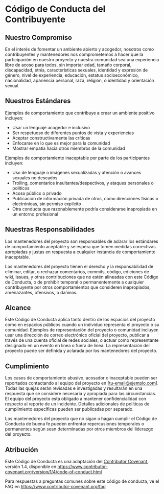 # Código de Conducta del Contribuyente

## Nuestro Compromiso

En el interés de fomentar un ambiente abierto y acogedor, nosotros como
contribuyentes y mantenedores nos comprometemos a hacer que la participación en nuestro
proyecto y nuestra comunidad sea una experiencia libre de acoso para todos, sin importar
edad, tamaño corporal, discapacidad, etnia, características sexuales, identidad y expresión de género,
nivel de experiencia, educación, estatus socioeconómico, nacionalidad, apariencia
personal, raza, religión, o identidad y orientación sexual.

## Nuestros Estándares

Ejemplos de comportamiento que contribuye a crear un ambiente positivo incluyen:

* Usar un lenguaje acogedor e inclusivo
* Ser respetuoso de diferentes puntos de vista y experiencias
* Aceptar constructivamente las críticas
* Enfocarse en lo que es mejor para la comunidad
* Mostrar empatía hacia otros miembros de la comunidad

Ejemplos de comportamiento inaceptable por parte de los participantes incluyen:

* Uso de lenguaje o imágenes sexualizadas y atención o avances sexuales no deseados
* Trolling, comentarios insultantes/despectivos, y ataques personales o políticos
* Acoso público o privado
* Publicación de información privada de otros, como direcciones físicas o electrónicas,
  sin permiso explícito
* Otra conducta que razonablemente podría considerarse inapropiada en un entorno profesional

## Nuestras Responsabilidades

Los mantenedores del proyecto son responsables de aclarar los estándares de
comportamiento aceptable y se espera que tomen medidas correctivas apropiadas y
justas en respuesta a cualquier instancia de comportamiento inaceptable.

Los mantenedores del proyecto tienen el derecho y la responsabilidad de eliminar,
editar, o rechazar comentarios, commits, código, ediciones de wiki, issues, y otras
contribuciones que no estén alineadas con este Código de Conducta, o de prohibir
temporal o permanentemente a cualquier contribuyente por otros comportamientos
que consideren inapropiados, amenazantes, ofensivos, o dañinos.

## Alcance

Este Código de Conducta aplica tanto dentro de los espacios del proyecto como en
espacios públicos cuando un individuo representa el proyecto o su comunidad.
Ejemplos de representación del proyecto o comunidad incluyen usar una dirección de
correo electrónico oficial del proyecto, publicar a través de una cuenta oficial de
redes sociales, o actuar como representante designado en un evento en línea o fuera de línea.
La representación del proyecto puede ser definida y aclarada por los mantenedores del proyecto.

## Cumplimiento

Los casos de comportamiento abusivo, acosador o inaceptable pueden ser reportados
contactando al equipo del proyecto en [tu-email@ejemplo.com]. Todas las quejas serán
revisadas e investigadas y resultarán en una respuesta que se considere necesaria
y apropiada para las circunstancias. El equipo del proyecto está obligado a mantener
confidencialidad con respecto al reporte de un incidente. Detalles adicionales de
políticas de cumplimiento específicas pueden ser publicadas por separado.

Los mantenedores del proyecto que no sigan o hagan cumplir el Código de Conducta
de buena fe pueden enfrentar repercusiones temporales o permanentes según sean
determinadas por otros miembros del liderazgo del proyecto.

## Atribución

Este Código de Conducta es una adaptación del [Contributor Covenant][homepage],
versión 1.4, disponible en https://www.contributor-covenant.org/version/1/4/code-of-conduct.html

[homepage]: https://www.contributor-covenant.org

Para respuestas a preguntas comunes sobre este código de conducta, ve el FAQ en
https://www.contributor-covenant.org/faq
